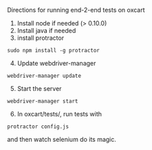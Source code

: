 Directions for running end-2-end tests on oxcart

1. Install node if needed (> 0.10.0)
2. Install java if needed
3. install protractor

  ```
  sudo npm install -g protractor
  ```
4. Update webdriver-manager 

  ```
  webdriver-manager update
  ```
5. Start the server

  ```
  webdriver-manager start
  ```
6. In oxcart/tests/, run tests with

  ```
  protractor config.js
  ```
and then watch selenium do its magic.
